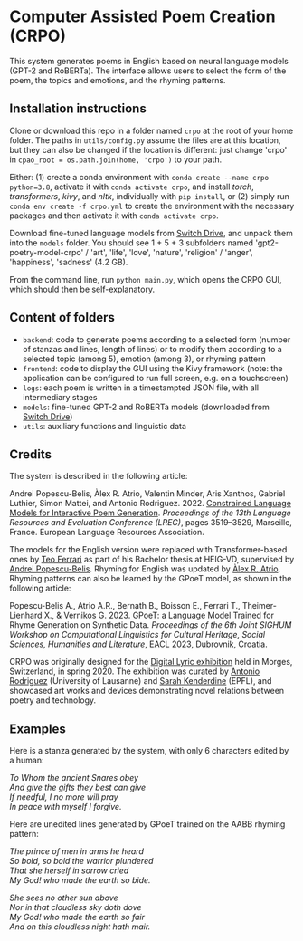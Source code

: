 # Computer Assisted Poem Creation (CRPO)

This system generates poems in English based on neural language models (GPT-2 and RoBERTa).  The interface allows users to select the form of the poem, the topics and emotions, and the rhyming patterns.

## Installation instructions

Clone or download this repo in a folder named `crpo` at the root of your home folder.  The paths in `utils/config.py` assume the files are at this location, but they can also be changed if the location is different: just change 'crpo' in `cpao_root = os.path.join(home, 'crpo')` to your path.

Either: (1) create a conda environment with `conda create --name crpo python=3.8`, activate it with `conda activate crpo`, and install *torch*, *transformers*, *kivy*, and *nltk*, individually with `pip install`, or (2) simply run `conda env create -f crpo.yml` to create the environment with the necessary packages and then activate it with `conda activate crpo`.

Download fine-tuned language models from [Switch Drive](https://drive.switch.ch/index.php/s/ICq06PM0od7cjrD), and unpack them into the `models` folder.  You should see 1 + 5 + 3 subfolders named 'gpt2-poetry-model-crpo' / 'art', 'life', 'love', 'nature', 'religion' / 'anger', 'happiness', 'sadness' (4.2 GB).

From the command line, run `python main.py`, which opens the CRPO GUI, which should then be self-explanatory.

## Content of folders
  - `backend`: code to generate poems according to a selected form (number of stanzas and lines, length of lines) or to modify them according to a selected topic (among 5), emotion (among 3), or rhyming pattern
  - `frontend`: code to display the GUI using the Kivy framework (note: the application can be configured to run full screen, e.g. on a touchscreen)
  - `logs`: each poem is written in a timestampted JSON file, with all intermediary stages
  - `models`: fine-tuned GPT-2 and RoBERTa models (downloaded from [Switch Drive](https://drive.switch.ch/index.php/s/ICq06PM0od7cjrD)) 
  - `utils`: auxiliary functions and linguistic data

## Credits

The system is described in the following article:

Andrei Popescu-Belis, Àlex R. Atrio, Valentin Minder, Aris Xanthos, Gabriel Luthier, Simon Mattei, and Antonio Rodriguez. 2022. [Constrained Language Models for Interactive Poem Generation](https://aclanthology.org/2022.lrec-1.377). *Proceedings of the 13th Language Resources and Evaluation Conference (LREC)*, pages 3519–3529, Marseille, France. European Language Resources Association.

The models for the English version were replaced with Transformer-based ones by [Teo Ferrari](https://www.linkedin.com/in/teo-ferrari-0a4009176/) as part of his Bachelor thesis at HEIG-VD, supervised by [Andrei Popescu-Belis](http://iict-space.heig-vd.ch/apu/).  Rhyming for English was updated by [Àlex R. Atrio](https://github.com/AlexRAtrio).  Rhyming patterns can also be learned by the GPoeT model, as shown in the following article:

Popescu-Belis A., Atrio A.R., Bernath B., Boisson E., Ferrari T., Theimer-Lienhard X., & Vernikos G. 2023. GPoeT: a Language Model Trained for Rhyme Generation on Synthetic Data. *Proceedings of the 6th Joint SIGHUM Workshop on Computational Linguistics for Cultural Heritage, Social Sciences, Humanities and Literature*, EACL 2023, Dubrovnik, Croatia.

CRPO was originally designed for the [Digital Lyric exhibition](https://lyricalvalley.org/digital-lyric-exposition/) held in Morges, Switzerland, in spring 2020.  The exhibition was curated by [Antonio Rodriguez](https://www.unil.ch/fra/antoniorodriguez) (University of Lausanne) and [Sarah Kenderdine](https://people.epfl.ch/sarah.kenderdine) (EPFL), and showcased art works and devices demonstrating novel relations between poetry and technology.

## Examples

Here is a stanza generated by the system, with only 6 characters edited by a human:

*To Whom the ancient Snares obey<br/>
And give the gifts they best can give<br/>
If needful, I no more will pray<br/>
In peace with myself I forgive.<br/>*

Here are unedited lines generated by GPoeT trained on the AABB rhyming pattern:

*The prince of men in arms he heard<br/>
So bold, so bold the warrior plundered<br/>
That she herself in sorrow cried<br/>
My God! who made the earth so bide.<br/>*

*She sees no other sun above<br/>
Nor in that cloudless sky doth dove<br/>
My God! who made the earth so fair<br/>
And on this cloudless night hath mair.<br/>*
